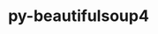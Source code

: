 ---
title: "py-beautifulsoup4"
layout: cache
categories: [package, v0.22.0]
meta: {"versions": ["4.12.2"], "compilers": ["gcc@=11.1.0", "gcc@=11.4.0", "gcc@=9.4.0", "oneapi@=2024.0.0"], "oss": ["ubuntu20.04", "ubuntu22.04"], "platforms": ["linux"], "targets": ["neoverse_v1", "neoverse_v2", "ppc64le", "x86_64_v3"], "stacks": ["data-vis-sdk", "e4s", "e4s-neoverse-v2", "e4s-neoverse_v1", "e4s-oneapi", "e4s-power", "root"], "num_specs": 13, "num_specs_by_stack": {"e4s-power": 2, "root": 13, "data-vis-sdk": 2, "e4s-neoverse_v1": 2, "e4s-neoverse-v2": 2, "e4s": 3, "e4s-oneapi": 2}}
spec_details: [{"hash": "xyxuno55clflya2lrbubr6gdiwouqm65", "compiler": "gcc@=9.4.0", "versions": ["4.12.2"], "os": "ubuntu20.04", "platform": "linux", "target": "ppc64le", "variants": ["build_system=python_pip", "~html5lib", "~lxml"], "stacks": ["e4s-power", "root"], "size": "-", "tarball": "https://binaries.spack.io/v0.22.0/build_cache/linux-ubuntu20.04-ppc64le/gcc-9.4.0/py-beautifulsoup4-4.12.2/linux-ubuntu20.04-ppc64le-gcc-9.4.0-py-beautifulsoup4-4.12.2-xyxuno55clflya2lrbubr6gdiwouqm65.spack"}, {"hash": "gmtadjov3ozfplxwjs74xjojjkajekzd", "compiler": "gcc@=9.4.0", "versions": ["4.12.2"], "os": "ubuntu20.04", "platform": "linux", "target": "ppc64le", "variants": ["build_system=python_pip", "~html5lib", "~lxml"], "stacks": ["e4s-power", "root"], "size": "-", "tarball": "https://binaries.spack.io/v0.22.0/build_cache/linux-ubuntu20.04-ppc64le/gcc-9.4.0/py-beautifulsoup4-4.12.2/linux-ubuntu20.04-ppc64le-gcc-9.4.0-py-beautifulsoup4-4.12.2-gmtadjov3ozfplxwjs74xjojjkajekzd.spack"}, {"hash": "ulmj2turreewol4cisbgvv56ehz6ypds", "compiler": "gcc@=11.1.0", "versions": ["4.12.2"], "os": "ubuntu20.04", "platform": "linux", "target": "x86_64_v3", "variants": ["build_system=python_pip", "~html5lib", "~lxml"], "stacks": ["data-vis-sdk", "root"], "size": "-", "tarball": "https://binaries.spack.io/v0.22.0/build_cache/linux-ubuntu20.04-x86_64_v3/gcc-11.1.0/py-beautifulsoup4-4.12.2/linux-ubuntu20.04-x86_64_v3-gcc-11.1.0-py-beautifulsoup4-4.12.2-ulmj2turreewol4cisbgvv56ehz6ypds.spack"}, {"hash": "ksdwzgwt24xq2vp6haqilrgtche2fqqh", "compiler": "gcc@=11.1.0", "versions": ["4.12.2"], "os": "ubuntu20.04", "platform": "linux", "target": "x86_64_v3", "variants": ["build_system=python_pip", "~html5lib", "~lxml"], "stacks": ["data-vis-sdk", "root"], "size": "-", "tarball": "https://binaries.spack.io/v0.22.0/build_cache/linux-ubuntu20.04-x86_64_v3/gcc-11.1.0/py-beautifulsoup4-4.12.2/linux-ubuntu20.04-x86_64_v3-gcc-11.1.0-py-beautifulsoup4-4.12.2-ksdwzgwt24xq2vp6haqilrgtche2fqqh.spack"}, {"hash": "2ooj6ygq2ahmepbqlowahrxnhfj2lrar", "compiler": "gcc@=11.4.0", "versions": ["4.12.2"], "os": "ubuntu22.04", "platform": "linux", "target": "neoverse_v1", "variants": ["build_system=python_pip", "~html5lib", "~lxml"], "stacks": ["e4s-neoverse_v1", "root"], "size": "-", "tarball": "https://binaries.spack.io/v0.22.0/build_cache/linux-ubuntu22.04-neoverse_v1/gcc-11.4.0/py-beautifulsoup4-4.12.2/linux-ubuntu22.04-neoverse_v1-gcc-11.4.0-py-beautifulsoup4-4.12.2-2ooj6ygq2ahmepbqlowahrxnhfj2lrar.spack"}, {"hash": "6mpt4dr64vks7ac2x6yh5sjlarp6wpf7", "compiler": "gcc@=11.4.0", "versions": ["4.12.2"], "os": "ubuntu22.04", "platform": "linux", "target": "neoverse_v1", "variants": ["build_system=python_pip", "~html5lib", "~lxml"], "stacks": ["e4s-neoverse_v1", "root"], "size": "-", "tarball": "https://binaries.spack.io/v0.22.0/build_cache/linux-ubuntu22.04-neoverse_v1/gcc-11.4.0/py-beautifulsoup4-4.12.2/linux-ubuntu22.04-neoverse_v1-gcc-11.4.0-py-beautifulsoup4-4.12.2-6mpt4dr64vks7ac2x6yh5sjlarp6wpf7.spack"}, {"hash": "vow6z7bfy66pasug4h7thuvsn7qq7iyt", "compiler": "gcc@=11.4.0", "versions": ["4.12.2"], "os": "ubuntu22.04", "platform": "linux", "target": "neoverse_v2", "variants": ["build_system=python_pip", "~html5lib", "~lxml"], "stacks": ["root", "e4s-neoverse-v2"], "size": "-", "tarball": "https://binaries.spack.io/v0.22.0/build_cache/linux-ubuntu22.04-neoverse_v2/gcc-11.4.0/py-beautifulsoup4-4.12.2/linux-ubuntu22.04-neoverse_v2-gcc-11.4.0-py-beautifulsoup4-4.12.2-vow6z7bfy66pasug4h7thuvsn7qq7iyt.spack"}, {"hash": "kvhi32qne3c5bj4fqx4vifofgpk3icqd", "compiler": "gcc@=11.4.0", "versions": ["4.12.2"], "os": "ubuntu22.04", "platform": "linux", "target": "neoverse_v2", "variants": ["build_system=python_pip", "~html5lib", "~lxml"], "stacks": ["root", "e4s-neoverse-v2"], "size": "-", "tarball": "https://binaries.spack.io/v0.22.0/build_cache/linux-ubuntu22.04-neoverse_v2/gcc-11.4.0/py-beautifulsoup4-4.12.2/linux-ubuntu22.04-neoverse_v2-gcc-11.4.0-py-beautifulsoup4-4.12.2-kvhi32qne3c5bj4fqx4vifofgpk3icqd.spack"}, {"hash": "7bcenpwr24pwh2wtedsc6wgfacigwqbf", "compiler": "gcc@=11.4.0", "versions": ["4.12.2"], "os": "ubuntu22.04", "platform": "linux", "target": "x86_64_v3", "variants": ["build_system=python_pip", "~html5lib", "~lxml"], "stacks": ["root", "e4s"], "size": "-", "tarball": "https://binaries.spack.io/v0.22.0/build_cache/linux-ubuntu22.04-x86_64_v3/gcc-11.4.0/py-beautifulsoup4-4.12.2/linux-ubuntu22.04-x86_64_v3-gcc-11.4.0-py-beautifulsoup4-4.12.2-7bcenpwr24pwh2wtedsc6wgfacigwqbf.spack"}, {"hash": "7cq2fub4hjyro63gdkch7itpv67dzxkx", "compiler": "gcc@=11.4.0", "versions": ["4.12.2"], "os": "ubuntu22.04", "platform": "linux", "target": "x86_64_v3", "variants": ["build_system=python_pip", "~html5lib", "~lxml"], "stacks": ["root", "e4s"], "size": "-", "tarball": "https://binaries.spack.io/v0.22.0/build_cache/linux-ubuntu22.04-x86_64_v3/gcc-11.4.0/py-beautifulsoup4-4.12.2/linux-ubuntu22.04-x86_64_v3-gcc-11.4.0-py-beautifulsoup4-4.12.2-7cq2fub4hjyro63gdkch7itpv67dzxkx.spack"}, {"hash": "cak24ijm6bptkrq3horo5jabgkh3gfop", "compiler": "gcc@=11.4.0", "versions": ["4.12.2"], "os": "ubuntu22.04", "platform": "linux", "target": "x86_64_v3", "variants": ["build_system=python_pip", "~html5lib", "~lxml"], "stacks": ["root", "e4s"], "size": "-", "tarball": "https://binaries.spack.io/v0.22.0/build_cache/linux-ubuntu22.04-x86_64_v3/gcc-11.4.0/py-beautifulsoup4-4.12.2/linux-ubuntu22.04-x86_64_v3-gcc-11.4.0-py-beautifulsoup4-4.12.2-cak24ijm6bptkrq3horo5jabgkh3gfop.spack"}, {"hash": "hxanf47umdpyn26blb4xgbopa6apja7w", "compiler": "oneapi@=2024.0.0", "versions": ["4.12.2"], "os": "ubuntu22.04", "platform": "linux", "target": "x86_64_v3", "variants": ["build_system=python_pip", "~html5lib", "~lxml"], "stacks": ["e4s-oneapi", "root"], "size": "-", "tarball": "https://binaries.spack.io/v0.22.0/build_cache/linux-ubuntu22.04-x86_64_v3/oneapi-2024.0.0/py-beautifulsoup4-4.12.2/linux-ubuntu22.04-x86_64_v3-oneapi-2024.0.0-py-beautifulsoup4-4.12.2-hxanf47umdpyn26blb4xgbopa6apja7w.spack"}, {"hash": "fna24le2ctnkfhdj32idfrco7cmo7ko5", "compiler": "oneapi@=2024.0.0", "versions": ["4.12.2"], "os": "ubuntu22.04", "platform": "linux", "target": "x86_64_v3", "variants": ["build_system=python_pip", "~html5lib", "~lxml"], "stacks": ["e4s-oneapi", "root"], "size": "-", "tarball": "https://binaries.spack.io/v0.22.0/build_cache/linux-ubuntu22.04-x86_64_v3/oneapi-2024.0.0/py-beautifulsoup4-4.12.2/linux-ubuntu22.04-x86_64_v3-oneapi-2024.0.0-py-beautifulsoup4-4.12.2-fna24le2ctnkfhdj32idfrco7cmo7ko5.spack"}]
---